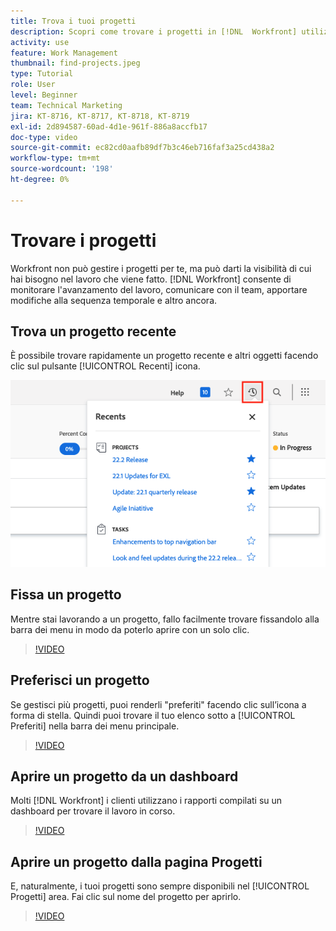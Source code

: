 ```yaml
---
title: Trova i tuoi progetti
description: Scopri come trovare i progetti in [!DNL  Workfront] utilizzo di pin, preferiti, dashboard e [!UICONTROL Progetti] pagina.
activity: use
feature: Work Management
thumbnail: find-projects.jpeg
type: Tutorial
role: User
level: Beginner
team: Technical Marketing
jira: KT-8716, KT-8717, KT-8718, KT-8719
exl-id: 2d894587-60ad-4d1e-961f-886a8accfb17
doc-type: video
source-git-commit: ec82cd0aafb89df7b3c46eb716faf3a25cd438a2
workflow-type: tm+mt
source-wordcount: '198'
ht-degree: 0%

---
```


# Trovare i progetti

Workfront non può gestire i progetti per te, ma può darti la visibilità di cui hai bisogno nel lavoro che viene fatto. [!DNL Workfront] consente di monitorare l&#39;avanzamento del lavoro, comunicare con il team, apportare modifiche alla sequenza temporale e altro ancora.

<!---
In this section, you will learn how to:

Find your projects in [!DNL Workfront]
Make your project visible to stakeholders
Find project communications
Use [!DNL Workfront] features when reviewing the task list to monitor project progress
--->

## Trova un progetto recente

È possibile trovare rapidamente un progetto recente e altri oggetti facendo clic sul pulsante [!UICONTROL Recenti] icona.

![[!UICONTROL Stato] campo espanso nell’intestazione del progetto](assets/recents.png)

## Fissa un progetto

Mentre stai lavorando a un progetto, fallo facilmente trovare fissandolo alla barra dei menu in modo da poterlo aprire con un solo clic.

>[!VIDEO](https://video.tv.adobe.com/v/335038/?quality=12&learn=on)

## Preferisci un progetto

Se gestisci più progetti, puoi renderli &quot;preferiti&quot; facendo clic sull’icona a forma di stella. Quindi puoi trovare il tuo elenco sotto a [!UICONTROL Preferiti] nella barra dei menu principale.

>[!VIDEO](https://video.tv.adobe.com/v/335039/?quality=12&learn=on)


## Aprire un progetto da un dashboard

Molti [!DNL Workfront] i clienti utilizzano i rapporti compilati su un dashboard per trovare il lavoro in corso.

>[!VIDEO](https://video.tv.adobe.com/v/335041/?quality=12&learn=on)


## Aprire un progetto dalla pagina Progetti

E, naturalmente, i tuoi progetti sono sempre disponibili nel [!UICONTROL Progetti] area. Fai clic sul nome del progetto per aprirlo.

>[!VIDEO](https://video.tv.adobe.com/v/335040/?quality=12&learn=on)
